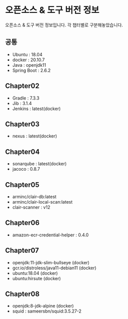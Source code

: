 # 오픈소스 & 도구 버전 정보
오픈소스 & 도구 버전 정보입니다. 각 챕터별로 구분해놓았습니다.

## 공통
* Ubuntu : 18.04
* docker : 20.10.7
* Java : openjdk11
* Spring Boot : 2.6.2

## Chapter02
* Gradle : 7.3.3
* Jib : 3.1.4
* Jenkins : latest(docker)

## Chapter03
* nexus : latest(docker)

## Chapter04
* sonarqube : latest(docker)
* jacoco : 0.8.7

## Chapter05
* arminc/clair-db:latest
* arminc/clair-local-scan:latest
* clair-scanner : v12

## Chapter06
* amazon-ecr-credential-helper : 0.4.0

## Chapter07
* openjdk:11-jdk-slim-bullseye (docker)
* gcr.io/distroless/java11-debian11 (docker)
* ubuntu:18.04 (docker)
* ubuntu:hirsute (docker)

## Chapter08
* openjdk:8-jdk-alpine (docker)
* squid : sameersbn/squid:3.5.27-2